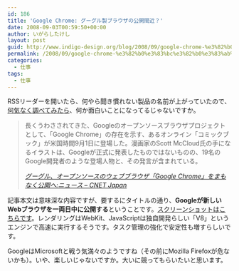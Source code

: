 ```yaml
---
id: 186
title: 'Google Chrome: グーグル製ブラウザの公開間近？'
date: 2008-09-03T00:59:50+00:00
author: いがらしたけし
layout: post
guid: http://www.indigo-design.org/blog/2008/09/google-chrome-%e3%82%b0%e3%83%bc%e3%82%b0%e3%83%ab%e8%a3%bd%e3%83%96%e3%83%a9%e3%82%a6%e3%82%b6%e3%81%ae%e5%85%ac%e9%96%8b%e9%96%93%e8%bf%91%ef%bc%9f/
permalink: /2008/09/google-chrome-%e3%82%b0%e3%83%bc%e3%82%b0%e3%83%ab%e8%a3%bd%e3%83%96%e3%83%a9%e3%82%a6%e3%82%b6%e3%81%ae%e5%85%ac%e9%96%8b%e9%96%93%e8%bf%91%ef%bc%9f/
categories:
  - 仕事
tags:
  - 仕事
---
```

RSSリーダーを開いたら、何やら聞き慣れない製品の名前が上がっていたので、[何気なく調べてみたら](http://www.google.co.jp/search?q=Google+Chrome)、何か面白いことになってるじゃないですか。

<blockquote cite="http://japan.cnet.com/news/media/story/0,2000056023,20379667,00.htm">
  <p>
    長くうわさされてきた、Googleのオープンソースブラウザプロジェクトとして、「Google Chrome」の存在を示す、あるオンライン「コミックブック」が米国時間9月1日に登場した。漫画家のScott McCloud氏の手になるイラストは、Googleが正式に発表したものではないものの、19名のGoogle開発者のような登場人物と、その発言が含まれている。
  </p>
  
  <p>
    <cite><a href="http://japan.cnet.com/news/media/story/0,2000056023,20379667,00.htm">グーグル、オープンソースのウェブブラウザ「Google Chrome」をまもなく公開へ:ニュース &#8211; CNET Japan</a></cite>
  </p>
</blockquote>

記事本文は意味深な内容ですが、要するにタイトルの通り、**Googleが新しいWebブラウザを一両日中に公開する**ということです。[スクリーンショットはこちらです](http://jp.techcrunch.com/archives/20080901first-public-screen-captures-of-google-chrome/)。レンダリングはWebKit、JavaScriptは独自開発らしい「V8」というエンジンで高速に実行するそうです。タスク管理の強化で安定性も増すらしいです。

GoogleはMicrosoftと戦う気満々のようですね（その前にMozilla Firefoxが危ないかも）。いや、楽しいじゃないですか。大いに競ってもらいたいと思います。
